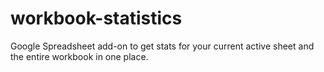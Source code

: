 # workbook-statistics
Google Spreadsheet add-on to get stats for your current active sheet and the entire workbook in one place.
